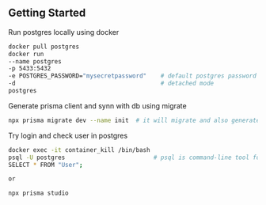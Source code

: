 ## Getting Started

Run postgres locally using docker

```bash
docker pull postgres
docker run
--name postgres
-p 5433:5432
-e POSTGRES_PASSWORD="mysecretpassword"    # default postgres password
-d                                         # detached mode
postgres
```

Generate prisma client and synn with db using migrate

```bash 
npx prisma migrate dev --name init  # it will migrate and also generate client, dev means development mode and given name to migration as init
```

Try login and check user in postgres
```bash
docker exec -it container_kill /bin/bash
psql -U postgres                         # psql is command-line tool for interacting with PostgreSQL (database)
SELECT * FROM "User";

or

npx prisma studio
```